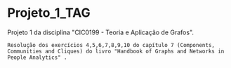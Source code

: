 # Projeto_1_TAG
Projeto 1 da disciplina "CIC0199 - Teoria e Aplicação de Grafos".

    Resolução dos exercícios 4,5,6,7,8,9,10 do capítulo 7 (Components, Communities and Cliques) do livro "Handbook of Graphs and Networks in People Analytics" .
